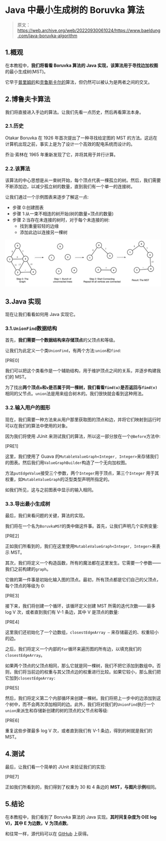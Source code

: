 # Java 中最小生成树的 Boruvka 算法

> 原文：<https://web.archive.org/web/20220930061024/https://www.baeldung.com/java-boruvka-algorithm>

## 1.概观

在本教程中，**我们将看看 Boruvka 算法的 Java 实现，该算法用于寻找边加权图**的最小生成树(MST)。

它早于[普里姆的](/web/20220701013813/https://www.baeldung.com/java-prim-algorithm)和[克鲁斯卡尔的](/web/20220701013813/https://www.baeldung.com/java-spanning-trees-kruskal)算法，但仍然可以被认为是两者之间的交叉。

## 2.博鲁夫卡算法

我们将直接进入手边的算法。让我们先看一点历史，然后再看算法本身。

### 2.1.历史

Otakar Boruvka 在 1926 年首次提出了一种寻找给定图的 MST 的方法。这远在计算机出现之前，事实上是为了设计一个高效的配电系统而设计的。

乔治·索林在 1965 年重新发现了它，并将其用于并行计算。

### 2.2.该算法

该算法的中心思想是从一束树开始，每个顶点代表一棵孤立的树。然后，我们需要不断添加边，以减少孤立树的数量，直到我们有一个单一的连接树。

让我们通过一个示例图表来逐步了解这一点:

*   步骤 0:创建图表
*   步骤 1:从一束不相连的树开始(树的数量=顶点的数量)
*   步骤 2:当存在未连接的树时，对于每个未连接的树:
    *   找到重量较轻的边缘
    *   添加此边以连接另一棵树

[![](img/d7f9b93065444483e18f330cba08e0f3.png)](/web/20220701013813/https://www.baeldung.com/wp-content/uploads/2020/03/Boruvka-1.png)

## 3.Java 实现

现在让我们看看如何用 Java 实现它。

### 3.1.`UnionFind`数据结构

首先，**我们需要一个数据结构来存储顶点**的父顶点和等级。

让我们为此定义一个类`UnionFind`，有两个方法:`union`和`find`:

[PRE0]

我们可以把这个类看作是一个辅助结构，用于维护顶点之间的关系，并逐步构建我们的 MST。

为了找出**两个顶点`u`和`v`是否属于同一棵树，我们看看`find(u)`是否返回与`find(v)`** 相同的父节点。`union`法是用来组合树木的。我们很快就会看到这种用法。

### 3.2.输入用户的图形

现在，我们需要一种方法来从用户那里获取图的顶点和边，并将它们映射到运行时可以在我们的算法中使用的对象。

因为我们将使用 JUnit 来测试我们的算法，所以这一部分放在一个`@Before`方法中:

[PRE1]

这里，我们使用了 Guava 的`MutableValueGraph<Integer, Integer>`来存储我们的图表。然后我们用`ValueGraphBuilder`构造了一个无向加权图。

方法`putEdgeValue`接受三个参数，两个`Integer`用于顶点，第三个`Integer` 用于其权重，如`MutableValueGraph`的泛型类型声明所指定的。

如我们所见，这与之前图表中显示的输入相同。

### 3.3.导出最小生成树

最后，我们来看问题的关键，算法的实现。

我们将在一个名为`BoruvkaMST`的类中做这件事。首先，让我们声明几个实例变量:

[PRE2]

正如我们所看到的，我们在这里使用`MutableValueGraph<Integer, Integer>`来表示 MST。

其次，我们将定义一个构造函数，所有的魔法都在这里发生。它需要一个参数——我们之前构建的`graph`。

它做的第一件事是初始化输入图的顶点。最初，所有顶点都是它们自己的父顶点，每个顶点的等级为 0:

[PRE3]

接下来，我们将创建一个循环，该循环定义创建 MST 所需的迭代次数——最多 log V 次，或者直到我们有 V-1 条边，其中 V 是顶点的数量:

[PRE4]

这里我们还初始化了一个边数组，`closestEdgeArray –` 来存储最近的、权重较小的边。

之后，我们将定义一个内部的`for`循环来遍历图的所有边，以填充我们的`closestEdgeArray`。

如果两个顶点的父顶点相同，那么它就是同一棵树，我们不把它添加到数组中。否则，我们将当前边的权重与其父顶点边的权重进行比较。如果它较小，那么我们把它加到`closestEdgeArray:`

[PRE5]

然后，我们将定义第二个内部循环来创建一棵树。我们将把上一步中的边添加到这个树中，而不会两次添加相同的边。此外，我们将对我们的`UnionFind`执行一个`union`来派生和存储新创建的树的顶点的父节点和等级:

[PRE6]

重复这些步骤最多 log V 次，或者直到我们有 V-1 条边，得到的树就是我们的 MST。

## 4.测试

最后，让我们看一个简单的 JUnit 来验证我们的实现:

[PRE7]

正如我们所看到的，我们得到了权重为 30 和 4 条边的 **MST，与图片示例**相同。

## 5.结论

在本教程中，我们看到了 Boruvka 算法的 Java 实现。**其时间复杂度为 O(E log V)，其中 E 为边数，V 为顶点数**。

和往常一样，源代码可以在 [GitHub](https://web.archive.org/web/20220701013813/https://github.com/eugenp/tutorials/tree/master/algorithms-modules/algorithms-miscellaneous-6) 上获得。